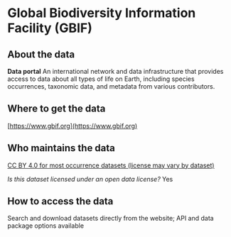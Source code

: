 # Global Biodiversity Information Facility (GBIF) 

## About the data 
**Data portal** An international network and data infrastructure that provides access to data about all types of life on Earth, including species occurrences, taxonomic data, and metadata from various contributors. 

## Where to get the data 
[https://www.gbif.org](https://www.gbif.org) 

## Who maintains the data 
[CC BY 4.0 for most occurrence datasets (license may vary by dataset)](https://www.gbif.org) 

*Is this dataset licensed under an open data license?* Yes 

## How to access the data 
Search and download datasets directly from the website; API and data package options available